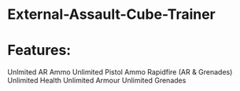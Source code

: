# External-Assault-Cube-Trainer

# Features:

Unlmited AR Ammo
Unlimited Pistol Ammo
Rapidfire (AR & Grenades)
Unlimited Health
Unlimited Armour
Unlimited Grenades

